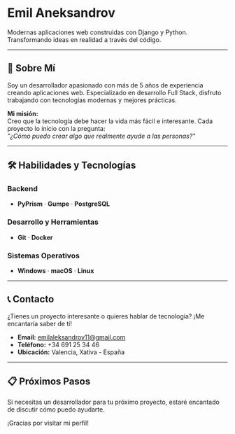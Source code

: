 # Emil Aneksandrov  


Modernas aplicaciones web construidas con Django y Python.  
Transformando ideas en realidad a través del código.  

---

## 🚀 Sobre Mí  

Soy un desarrollador apasionado con más de 5 años de experiencia creando aplicaciones web. Especializado en desarrollo Full Stack, disfruto trabajando con tecnologías modernas y mejores prácticas.  

**Mi misión:**  
Creo que la tecnología debe hacer la vida más fácil e interesante. Cada proyecto lo inicio con la pregunta:  
*"¿Cómo puedo crear algo que realmente ayude a las personas?"*  

---

## 🛠 Habilidades y Tecnologías  

### Backend  
- **PyPrism** · **Gumpe** · **PostgreSQL**  

### Desarrollo y Herramientas  
- **Git** · **Docker**  

### Sistemas Operativos  
- **Windows** · **macOS** · **Linux**  

---

## 📞 Contacto  

¿Tienes un proyecto interesante o quieres hablar de tecnología? ¡Me encantaría saber de ti!  

- **Email:** [emilaleksandrov11@gmail.com](mailto:apitaladamafen07@gmail.com)  
- **Teléfono:** +34 691 25 34 46 
- **Ubicación:** Valencia, Xativa - España  

---

## 📋 Próximos Pasos  

Si necesitas un desarrollador para tu próximo proyecto, estaré encantado de discutir cómo puedo ayudarte.  

¡Gracias por visitar mi perfil!